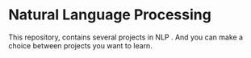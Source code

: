 # Natural Language Processing 
This repository, contains several projects in NLP .
And you can make a choice between projects you want to learn.
